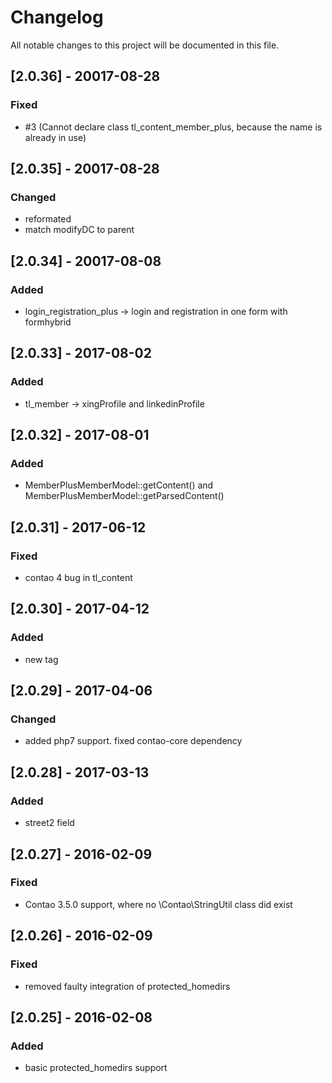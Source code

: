 # Changelog
All notable changes to this project will be documented in this file.

## [2.0.36] - 20017-08-28

### Fixed

- #3 (Cannot declare class tl_content_member_plus, because the name is already in use)

## [2.0.35] - 20017-08-28

### Changed

- reformated
- match modifyDC to parent

## [2.0.34] - 20017-08-08

### Added

- login_registration_plus -> login and registration in one form with formhybrid

## [2.0.33] - 2017-08-02

### Added

- tl_member -> xingProfile and linkedinProfile

## [2.0.32] - 2017-08-01

### Added

- MemberPlusMemberModel::getContent() and MemberPlusMemberModel::getParsedContent()

## [2.0.31] - 2017-06-12

### Fixed

- contao 4 bug in tl_content

## [2.0.30] - 2017-04-12

### Added

- new tag

## [2.0.29] - 2017-04-06

### Changed
- added php7 support. fixed contao-core dependency

## [2.0.28] - 2017-03-13

### Added
- street2 field

## [2.0.27] - 2016-02-09

### Fixed
- Contao 3.5.0 support, where no \Contao\StringUtil class did exist

## [2.0.26] - 2016-02-09

### Fixed
- removed faulty integration of protected_homedirs

## [2.0.25] - 2016-02-08

### Added
- basic protected_homedirs support
